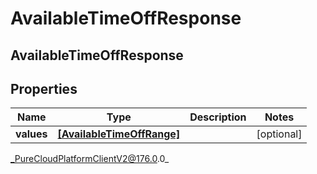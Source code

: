 # AvailableTimeOffResponse

## AvailableTimeOffResponse

## Properties

|Name | Type | Description | Notes|
|------------ | ------------- | ------------- | -------------|
| **values** | [**[AvailableTimeOffRange]**]([AvailableTimeOffRange]) |  | [optional] |



_PureCloudPlatformClientV2@176.0.0_
